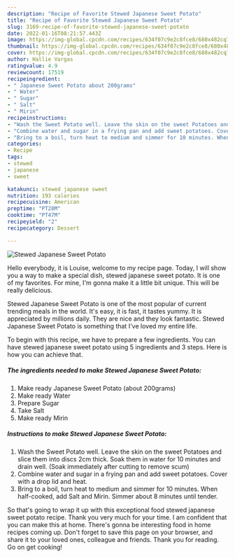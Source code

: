 ```yaml
---
description: "Recipe of Favorite Stewed Japanese Sweet Potato"
title: "Recipe of Favorite Stewed Japanese Sweet Potato"
slug: 3169-recipe-of-favorite-stewed-japanese-sweet-potato
date: 2022-01-16T08:21:57.443Z
image: https://img-global.cpcdn.com/recipes/634f07c9e2c8fce8/680x482cq70/stewed-japanese-sweet-potato-recipe-main-photo.jpg
thumbnail: https://img-global.cpcdn.com/recipes/634f07c9e2c8fce8/680x482cq70/stewed-japanese-sweet-potato-recipe-main-photo.jpg
cover: https://img-global.cpcdn.com/recipes/634f07c9e2c8fce8/680x482cq70/stewed-japanese-sweet-potato-recipe-main-photo.jpg
author: Hallie Vargas
ratingvalue: 4.9
reviewcount: 17519
recipeingredient:
- " Japanese Sweet Potato about 200grams"
- " Water"
- " Sugar"
- " Salt"
- " Mirin"
recipeinstructions:
- "Wash the Sweet Potato well. Leave the skin on the sweet Potatoes and slice them into discs 2cm thick. Soak them in water for 10 minutes and drain well. (Soak immediately after cutting to remove scum)"
- "Combine water and sugar in a frying pan and add sweet potatoes. Cover with a drop lid and heat."
- "Bring to a boil, turn heat to medium and simmer for 10 minutes. When half-cooked, add Salt and Mirin. Simmer about 8 minutes until tender."
categories:
- Recipe
tags:
- stewed
- japanese
- sweet

katakunci: stewed japanese sweet 
nutrition: 193 calories
recipecuisine: American
preptime: "PT28M"
cooktime: "PT47M"
recipeyield: "2"
recipecategory: Dessert

---
```



![Stewed Japanese Sweet Potato](https://img-global.cpcdn.com/recipes/634f07c9e2c8fce8/680x482cq70/stewed-japanese-sweet-potato-recipe-main-photo.jpg)

Hello everybody, it is Louise, welcome to my recipe page. Today, I will show you a way to make a special dish, stewed japanese sweet potato. It is one of my favorites. For mine, I'm gonna make it a little bit unique. This will be really delicious.

Stewed Japanese Sweet Potato is one of the most popular of current trending meals in the world. It's easy, it is fast, it tastes yummy. It is appreciated by millions daily. They are nice and they look fantastic. Stewed Japanese Sweet Potato is something that I've loved my entire life.




To begin with this recipe, we have to prepare a few ingredients. You can have stewed japanese sweet potato using 5 ingredients and 3 steps. Here is how you can achieve that.

<!--inarticleads1-->

##### The ingredients needed to make Stewed Japanese Sweet Potato:

1. Make ready  Japanese Sweet Potato (about 200grams)
1. Make ready  Water
1. Prepare  Sugar
1. Take  Salt
1. Make ready  Mirin




<!--inarticleads2-->

##### Instructions to make Stewed Japanese Sweet Potato:

1. Wash the Sweet Potato well. Leave the skin on the sweet Potatoes and slice them into discs 2cm thick. Soak them in water for 10 minutes and drain well. (Soak immediately after cutting to remove scum)
1. Combine water and sugar in a frying pan and add sweet potatoes. Cover with a drop lid and heat.
1. Bring to a boil, turn heat to medium and simmer for 10 minutes. When half-cooked, add Salt and Mirin. Simmer about 8 minutes until tender.




So that's going to wrap it up with this exceptional food stewed japanese sweet potato recipe. Thank you very much for your time. I am confident that you can make this at home. There's gonna be interesting food in home recipes coming up. Don't forget to save this page on your browser, and share it to your loved ones, colleague and friends. Thank you for reading. Go on get cooking!
